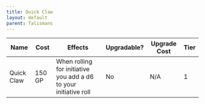 ```yaml
---
title: Quick Claw
layout: default
parent: Talismans
---
```



| Name       | Cost   | Effects                                                          | Upgradable? | Upgrade Cost | Tier |
| ---------- | ------ | ---------------------------------------------------------------- | ----------- | ------------ | ---- |
| Quick Claw | 150 GP | When rolling for initiative you add a d6 to your initiative roll | No          | N/A          | 1    |
